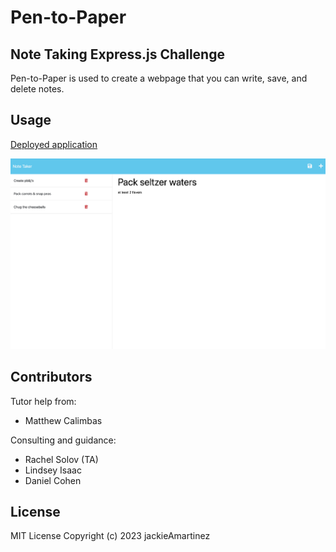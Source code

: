 # Pen-to-Paper

## Note Taking Express.js Challenge

Pen-to-Paper is used to create a webpage that you can write, save, and delete notes.

## Usage

[Deployed application](https://aqueous-lowlands-26468.herokuapp.com)

![1686234428428](image/README/1686234428428.png)

## Contributors

Tutor help from:

- Matthew Calimbas

Consulting and guidance:

- Rachel Solov (TA)
- Lindsey Isaac
- Daniel Cohen

## License

MIT License
Copyright (c) 2023 jackieAmartinez
